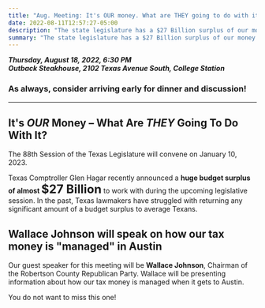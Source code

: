 ```yaml
---
title: "Aug. Meeting: It's OUR money. What are THEY going to do with it?"
date: 2022-08-11T12:57:27-05:00
description: "The state legislature has a $27 Billion surplus of our money. In the past, they've not done well in giving much back"
summary: "The state legislature has a $27 Billion surplus of our money. In the past, they've not done well in giving much back"
---
```


**_Thursday, August 18, 2022, 6:30 PM_**  
**_<strong><span class="hilite">Outback Steakhouse</span></strong>, 2102 Texas Avenue South, College Station_**

### As always, consider arriving early for dinner and discussion!

---

## It's *OUR* Money – What Are *THEY* Going To Do With It?  

The 88th Session of the Texas Legislature will convene on January 10, 2023.  

Texas Comptroller Glen Hagar recently announced a <strong><span class="hilite">huge budget surplus of almost <span style="font-size: 24px;">$27 Billion</span></span></strong> to work with during the upcoming legislative session. In the past, Texas lawmakers have struggled with returning any significant amount of a budget surplus to average Texans.  

## Wallace Johnson will speak on how our tax money is "managed" in Austin

Our guest speaker for this meeting will be <strong><span class="hilite">Wallace Johnson</span></strong>, Chairman of the Robertson County Republican Party. Wallace will be presenting information about how our tax money is managed when it gets to Austin.  

You do not want to miss this one!